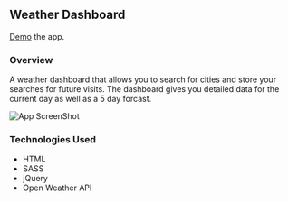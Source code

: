 
## Weather Dashboard
[Demo](https://tylorkolbeck.github.io/weather-dashboard/) the app.

### Overview

A weather dashboard that allows you to search for cities and store your searches for future visits. The dashboard gives you detailed data for the current day as well as a 5 day forcast.

![App ScreenShot](/assets/images/weather-dasboard-demo.png)

### Technologies Used

* HTML
* SASS
* jQuery
* Open Weather API



